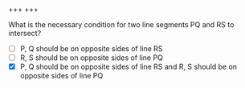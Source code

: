 +++
+++

What is the necessary condition for two line segments PQ and RS to intersect?

- [ ] P, Q should be on opposite sides of line RS
- [ ] R, S should be on opposite sides of line PQ
- [x] P, Q should be on opposite sides of line RS and R, S should be on opposite sides of line PQ
